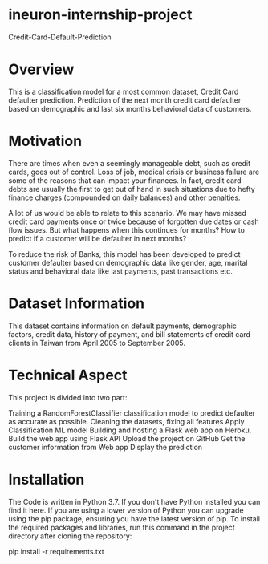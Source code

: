 # ineuron-internship-project
Credit-Card-Default-Prediction
# Overview
This is a classification model for a most common dataset, Credit Card defaulter prediction. Prediction of the next month credit card defaulter based on demographic and last six months behavioral data of customers.
# Motivation
There are times when even a seemingly manageable debt, such as credit cards, goes out of control. Loss of job, medical crisis or business failure are some of the reasons that can impact your finances. In fact, credit card debts are usually the first to get out of hand in such situations due to hefty finance charges (compounded on daily balances) and other penalties.

A lot of us would be able to relate to this scenario. We may have missed credit card payments once or twice because of forgotten due dates or cash flow issues. But what happens when this continues for months? How to predict if a customer will be defaulter in next months?

To reduce the risk of Banks, this model has been developed to predict customer defaulter based on demographic data like gender, age, marital status and behavioral data like last payments, past transactions etc.
# Dataset Information
This dataset contains information on default payments, demographic factors, credit data, history of payment, and bill statements of credit card clients in Taiwan from April 2005 to September 2005.

# Technical Aspect
This project is divided into two part:

Training a RandomForestClassifier classification model to predict defaulter as accurate as possible.
 Cleaning the datasets, fixing all features
  Apply Classification ML model
Building and hosting a Flask web app on Heroku.
  Build the web app using Flask API
  Upload the project on GitHub
  Get the customer information from Web app
  Display the prediction
  # Installation
  The Code is written in Python 3.7. If you don't have Python installed you can find it here. If you are using a lower version of Python you can upgrade using the pip package, ensuring you have the latest version of pip. To install the required packages and libraries, run this command in the project directory after cloning the repository:

pip install -r requirements.txt

